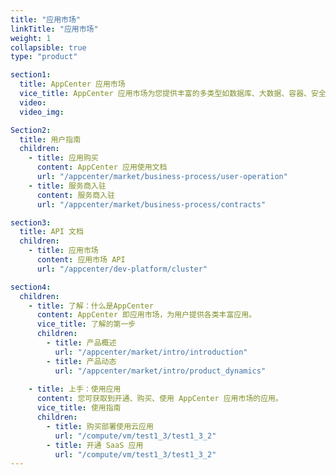 ```yaml
---
title: "应用市场"
linkTitle: "应用市场"
weight: 1
collapsible: true
type: "product"

section1:
  title: AppCenter 应用市场
  vice_title: AppCenter 应用市场为您提供丰富的多类型如数据库、大数据、容器、安全等多应用服务。
  video: 
  video_img: 

Section2:
  title: 用户指南
  children:
    - title: 应用购买
      content: AppCenter 应用使用文档
      url: "/appcenter/market/business-process/user-operation"
    - title: 服务商入驻
      content: 服务商入驻
      url: "/appcenter/market/business-process/contracts"

section3:
  title: API 文档
  children:
    - title: 应用市场
      content: 应用市场 API
      url: "/appcenter/dev-platform/cluster"

section4:
  children:
    - title: 了解：什么是AppCenter
      content: AppCenter 即应用市场，为用户提供各类丰富应用。
      vice_title: 了解的第一步
      children:
        - title: 产品概述
          url: "/appcenter/market/intro/introduction"
        - title: 产品动态
          url: "/appcenter/market/intro/product_dynamics"
      
    - title: 上手：使用应用
      content: 您可获取到开通、购买、使用 AppCenter 应用市场的应用。
      vice_title: 使用指南
      children: 
        - title: 购买部署使用云应用
          url: "/compute/vm/test1_3/test1_3_2"
        - title: 开通 SaaS 应用
          url: "/compute/vm/test1_3/test1_3_2"
---
```



<!-- type: "product" 这个参数表明这是一个产品index页面 -->
<!-- section1 为产品index页面 主标题 副标题 video  video_img为视频图片  -->
<!-- section2 为产品index页面 第一个大块的用户文档配置  -->
<!-- section3 为产品index页面 第二个大块的开发者文档配置  -->
<!-- section4 为产品index页面 第三个大块的学习路径配置  -->